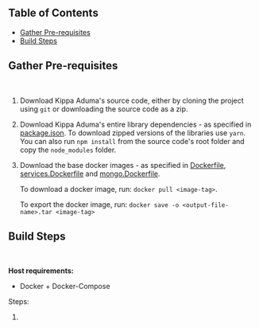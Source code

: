 ## Table of Contents

-   [Gather Pre-requisites](#gather-pre-requisites)
-   [Build Steps](#build-steps)

## Gather Pre-requisites

<br/>

1. Download Kippa Aduma's source code, either by cloning the project using `git` or downloading the source code as a zip.

2. Download Kippa Aduma's entire library dependencies - as specified in [package.json](../../package.json). To download zipped versions of the libraries use `yarn`. You can also run `npm install` from the source code's root folder and copy the `node_modules` folder.

3. Download the base docker images - as specified in [Dockerfile](Dockerfile), [services.Dockerfile](services.Dockerfile) and [mongo.Dockerfile](../../mongo.Dockerfile).

    To download a docker image, run: `docker pull <image-tag>`.

    To export the docker image, run: `docker save -o <output-file-name>.tar <image-tag>`

## Build Steps

<br />

**Host requirements:**

-   Docker + Docker-Compose

Steps:

1.
